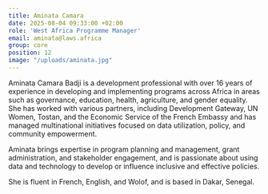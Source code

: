 ```yaml
---
title: Aminata Camara
date: 2025-08-04 09:33:00 +02:00
role: 'West Africa Programme Manager'
email: aminata@laws.africa
group: core
position: 12
image: "/uploads/aminata.jpg"
---
```


Aminata Camara Badji is a development professional with over 16 years of experience in developing and implementing programs across Africa in areas such as governance, education, health, agriculture, and gender equality. She has worked with various partners, including Development Gateway, UN Women, Tostan, and the Economic Service of the French Embassy and has managed multinational initiatives focused on data utilization, policy, and community empowerment.

Aminata brings expertise in program planning and management, grant administration, and stakeholder engagement, and is passionate about using data and technology to develop or influence inclusive and effective policies.

She is fluent in French, English, and Wolof, and is based in Dakar, Senegal.
